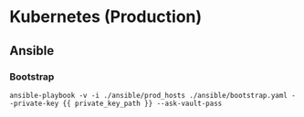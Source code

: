 # Kubernetes (Production)

## Ansible

### Bootstrap

```shell
ansible-playbook -v -i ./ansible/prod_hosts ./ansible/bootstrap.yaml --private-key {{ private_key_path }} --ask-vault-pass
```
